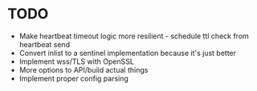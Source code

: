 TODO
========
* Make heartbeat timeout logic more resilient - schedule ttl check from
  heartbeat send
* Convert inlist to a sentinel implementation because it's just better
* Implement wss/TLS with OpenSSL
* More options to API/build actual things 
* Implement proper config parsing

